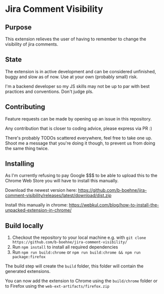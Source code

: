# Jira Comment Visibility

## Purpose

This extension relieves the user of having to remember to change the visibility of jira comments.

## State

The extension is in active development and can be considered unfinished, buggy and slow as of now.
Use at your own (probably small) risk.

I'm a backend developer so my JS skills may not be up to par with best practices and conventions. Don't judge pls.

## Contributing

Feature requests can be made by opening up an issue in this repository.

Any contribution that is closer to coding advice, please express via PR :)

There's probably TODOs scattered everywhere, feel free to take one up.
Shoot me a message that you're doing it though, to prevent us from doing the same thing twice.

## Installing

As I'm currently refusing to pay Google $$$ to be able to upload this to the Chrome Web Store you will have to install this manually.

Download the newest version here:
https://github.com/b-boehne/jira-comment-visibility/releases/latest/download/dist.zip

Install this manually in chrome:
https://webkul.com/blog/how-to-install-the-unpacked-extension-in-chrome/

## Build locally

1. Checkout the repository to your local machine e.g. with `git clone https://github.com/b-boehne/jira-comment-visibility/`
1. Run `npm install` to install all required dependencies
1. Run `npm run build:chrome` or `npm run build:chrome && npm run package:firefox`

The build step will create the `build` folder, this folder will contain the generated extensions.

You can now add the extension to Chrome using the `build/chrome` folder or to Firefox using the `web-ext-artifacts/firefox.zip`
